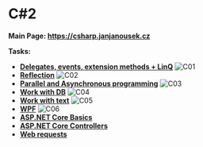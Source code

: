 # C#2

**Main Page: https://csharp.janjanousek.cz**

**Tasks:**
* [**Delegates, events, extension methods + LinQ**](https://github.com/patrick11514/VSB/tree/main/CSharp2/C01)
    ![C01](https://upload.patrick115.eu/screenshot/jan_CSharp2.1.png)
* [**Reflection**](https://github.com/patrick11514/VSB/tree/main/CSharp2/C02)
    ![C02](https://upload.patrick115.eu/screenshot/jan_CSharp2.2.png)
* [**Parallel and Asynchronous programming**](https://github.com/patrick11514/VSB/tree/main/CSharp2/C03)
    ![C03](https://upload.patrick115.eu/screenshot/jan_CSharp2.3.png)
* [**Work with DB**](https://github.com/patrick11514/VSB/tree/main/CSharp2/C04)
    ![C04](https://upload.patrick115.eu/screenshot/jan_CSharp2.4.png)
* [**Work with text**](https://github.com/patrick11514/VSB/tree/main/CSharp2/C05)
    ![C05](https://upload.patrick115.eu/screenshot/jan_CSharp2.5.png)
* [**WPF**](https://github.com/patrick11514/VSB/tree/main/CSharp2/C06)
    ![C06](https://upload.patrick115.eu/screenshot/jan_CSharp2.6.png)
* [**ASP.NET Core Basics**](https://github.com/patrick11514/VSB/tree/main/CSharp2/C07)
* [**ASP.NET Core Controllers**](https://github.com/patrick11514/VSB/tree/main/CSharp2/C08)
* [**Web requests**](https://github.com/patrick11514/VSB/tree/main/CSharp2/C09)
